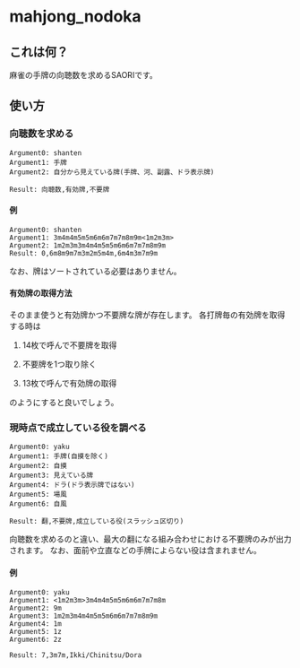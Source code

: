 # mahjong\_nodoka

## これは何？

麻雀の手牌の向聴数を求めるSAORIです。

## 使い方

### 向聴数を求める

```
Argument0: shanten
Argument1: 手牌
Argument2: 自分から見えている牌(手牌、河、副露、ドラ表示牌)

Result: 向聴数,有効牌,不要牌
```

#### 例

```
Argument0: shanten
Argument1: 3m4m4m5m5m6m6m7m7m8m9m<1m2m3m>
Argument2: 1m2m3m3m4m4m5m5m6m6m7m7m8m9m
Result: 0,6m8m9m7m3m2m5m4m,6m4m3m7m9m
```

なお、牌はソートされている必要はありません。

#### 有効牌の取得方法

そのまま使うと有効牌かつ不要牌な牌が存在します。
各打牌毎の有効牌を取得する時は

1. 14枚で呼んで不要牌を取得

2. 不要牌を1つ取り除く

3. 13枚で呼んで有効牌の取得

のようにすると良いでしょう。

### 現時点で成立している役を調べる

```
Argument0: yaku
Argument1: 手牌(自摸を除く)
Argument2: 自摸
Argument3: 見えている牌
Argument4: ドラ(ドラ表示牌ではない)
Argument5: 場風
Argument6: 自風

Result: 翻,不要牌,成立している役(スラッシュ区切り)
```

向聴数を求めるのと違い、最大の翻になる組み合わせにおける不要牌のみが出力されます。
なお、面前や立直などの手牌によらない役は含まれません。

#### 例

```
Argument0: yaku
Argument1: <1m2m3m>3m4m4m5m5m6m6m7m7m8m
Argument2: 9m
Argument3: 1m2m3m4m4m5m5m6m6m7m7m8m9m
Argument4: 1m
Argument5: 1z
Argument6: 2z

Result: 7,3m7m,Ikki/Chinitsu/Dora
```

